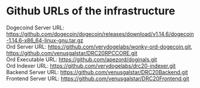 # Github URLs of the infrastructure
Dogecoind Server URL:  https://github.com/dogecoin/dogecoin/releases/download/v1.14.6/dogecoin-1.14.6-x86_64-linux-gnu.tar.gz <br>
Ord Server URL:        https://github.com/verydogelabs/wonky-ord-dogecoin.git, https://github.com/venusgalstar/DRC20RPCCORE.git<br>
Ord Executable URL:    https://github.com/apezord/doginals.git<br>
Ord Indexer URL:       https://github.com/verydogelabs/drc20-indexer.git<br>
Backend Server URL:    https://github.com/venusgalstar/DRC20Backend.git<br>
Frontend Server URL:   https://github.com/venusgalstar/DRC20Frontend.git<br>
